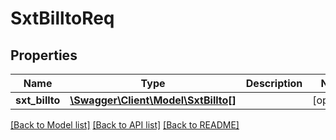 # SxtBilltoReq

## Properties
Name | Type | Description | Notes
------------ | ------------- | ------------- | -------------
**sxt_billto** | [**\Swagger\Client\Model\SxtBillto[]**](SxtBillto.md) |  | [optional] 

[[Back to Model list]](../README.md#documentation-for-models) [[Back to API list]](../README.md#documentation-for-api-endpoints) [[Back to README]](../README.md)


